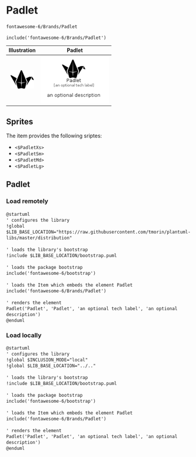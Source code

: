 # Padlet


```text
fontawesome-6/Brands/Padlet
```

```text
include('fontawesome-6/Brands/Padlet')
```



| Illustration | Padlet |
| :---: | :---: |
| ![illustration for Illustration](../../fontawesome-6/Brands/Padlet.png) | ![illustration for Padlet](../../fontawesome-6/Brands/Padlet.Local.png) |



## Sprites
The item provides the following sriptes:

- `<$PadletXs>`
- `<$PadletSm>`
- `<$PadletMd>`
- `<$PadletLg>`





## Padlet

### Load remotely
```plantuml
@startuml
' configures the library
!global $LIB_BASE_LOCATION="https://raw.githubusercontent.com/tmorin/plantuml-libs/master/distribution"

' loads the library's bootstrap
!include $LIB_BASE_LOCATION/bootstrap.puml

' loads the package bootstrap
include('fontawesome-6/bootstrap')

' loads the Item which embeds the element Padlet
include('fontawesome-6/Brands/Padlet')

' renders the element
Padlet('Padlet', 'Padlet', 'an optional tech label', 'an optional description')
@enduml
```

### Load locally
```plantuml
@startuml
' configures the library
!global $INCLUSION_MODE="local"
!global $LIB_BASE_LOCATION="../.."

' loads the library's bootstrap
!include $LIB_BASE_LOCATION/bootstrap.puml

' loads the package bootstrap
include('fontawesome-6/bootstrap')

' loads the Item which embeds the element Padlet
include('fontawesome-6/Brands/Padlet')

' renders the element
Padlet('Padlet', 'Padlet', 'an optional tech label', 'an optional description')
@enduml
```


